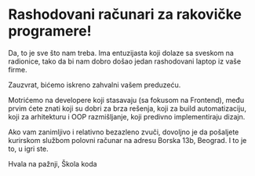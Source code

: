 # Rashodovani računari za rakovičke programere!

Da, to je sve što nam treba. Ima entuzijasta koji dolaze sa sveskom na radionice, tako da bi nam dobro došao jedan rashodovani laptop iz vaše firme.

Zauzvrat, bićemo iskreno zahvalni vašem preduzeću.

Motrićemo na developere koji stasavaju (sa fokusom na Frontend), među prvim ćete znati koji su dobri za brza rešenja, koji za build automatizaciju, koji za arhitekturu i OOP razmišljanje, koji predivno implementiraju dizajn.

Ako vam zanimljivo i relativno bezazleno zvuči, dovoljno je da pošaljete kurirskom službom polovni računar na adresu Borska 13b, Beograd. I to je to, u igri ste. 

Hvala na pažnji,
Škola koda
